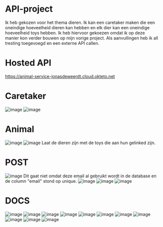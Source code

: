 # API-project
Ik heb gekozen voor het thema dieren. Ik kan een caretaker maken die een oneindige hoeveelheid dieren kan hebben en elk dier kan een oneindige hoeveelheid toys hebben. Ik heb hiervoor gekoezen omdat ik op deze manier kon verder bouwen op mijn vorige project. Als aanvullingen heb ik all tresting toegevoegd en een externe API callen.
# Hosted API
https://animal-service-jonasdeweerdt.cloud.okteto.net

# Caretaker
![image](https://user-images.githubusercontent.com/91122941/210085157-fb8cf808-1a02-4bba-abe9-d013e0103f64.png)
![image](https://user-images.githubusercontent.com/91122941/210083905-4f95f115-4474-41d6-8008-d74501d3310d.png)


# Animal
![image](https://user-images.githubusercontent.com/91122941/210085206-175dda79-53fe-4065-aac6-9127961fc8b1.png)
![image](https://user-images.githubusercontent.com/91122941/210085253-50686c71-457c-4851-a38b-1cef9a3e55b0.png)
Laat de dieren zijn met de toys die aan hun gelinked zijn.


# POST
![image](https://user-images.githubusercontent.com/91122941/210085492-82e1a98f-2465-4e95-974e-890b8a14d5f8.png)
Dit gaat niet omdat deze email al gebruikt wordt in de database en de column "email" stond op unique.
![image](https://user-images.githubusercontent.com/91122941/210085560-aa8b05c7-d37a-47df-b976-ce1b504f8d70.png)
![image](https://user-images.githubusercontent.com/91122941/210085710-1d6048d3-bbbf-4af8-b770-171ac48ada08.png)
![image](https://user-images.githubusercontent.com/91122941/210085962-c6e690f5-29f7-43a6-a8d4-514d56c093a1.png)


# DOCS
![image](https://user-images.githubusercontent.com/91122941/210086219-6dc1ca93-c99d-4f10-935a-762a88ebd159.png)
![image](https://user-images.githubusercontent.com/91122941/210086283-ec6f4353-ce5b-4d29-a603-1a489ba1f060.png)
![image](https://user-images.githubusercontent.com/91122941/210086299-208b703c-ab9a-446b-b6bb-8a03b5434f1d.png)
![image](https://user-images.githubusercontent.com/91122941/210086316-2112a8d6-025b-42cf-8fc2-b6e3c1db08b4.png)
![image](https://user-images.githubusercontent.com/91122941/210086348-7b4a7c96-b0a6-4dd8-b23d-39b7cd90f051.png)
![image](https://user-images.githubusercontent.com/91122941/210086368-2c75b6cf-1294-478e-8639-0e1e6e576ee0.png)
![image](https://user-images.githubusercontent.com/91122941/210086390-c3004e87-9be8-42a0-a17c-dd5b09fbe246.png)
![image](https://user-images.githubusercontent.com/91122941/210086398-e345d21e-67e3-47c5-981f-bda7ddb70216.png)
![image](https://user-images.githubusercontent.com/91122941/210086412-dcebe0eb-93b5-4f10-bd44-40a916d8c28b.png)
![image](https://user-images.githubusercontent.com/91122941/210086432-3df82ce5-4024-4ee5-bf6f-12e002729f3f.png)
![image](https://user-images.githubusercontent.com/91122941/210086454-e299b90b-761c-4cdb-b3fa-54e32ee68c42.png)

